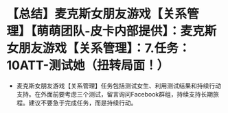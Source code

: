 # 【总结】麦克斯女朋友游戏【关系管理】【萌萌团队-皮卡内部提供】：麦克斯女朋友游戏【关系管理】：7.任务：10ATT-测试她（扭转局面！）

-   麦克斯女朋友游戏【关系管理】任务包括测试女生、利用测试结果和持续行动支持。在外面前要考虑三个测试，留言询问Facebook群组，持续支持长期旅程。建议不要急于完成任务，而是持续行动。